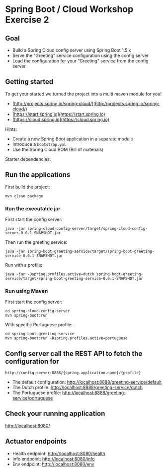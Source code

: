 # Spring Boot / Cloud Workshop Exercise 2

## Goal

* Build a Spring Cloud config server using Spring Boot 1.5.x
* Serve the "Greeting" service configuration using the config server
* Load the configuration for your "Greeting" service from the config server 

## Getting started

To get your started we turned the project into a multi maven module for you!

* [http://projects.spring.io/spring-cloud/](http://projects.spring.io/spring-cloud/)
* [https://start.spring.io](https://start.spring.io)
* [https://cloud.spring.io](https://cloud.spring.io)

Hints:

* Create a new Spring Boot application in a separate module
* Introduce a `bootstrap.yml`
* Use the Spring Cloud BOM (Bill of materials)

Starter dependencies:

## Run the applications

First build the project:

```
mvn clean package
```

### Run the executable jar

First start the config server:

```
java -jar spring-cloud-config-server/target/spring-cloud-config-server-0.0.1-SNAPSHOT.jar
```

Then run the greeting service:

```
java -jar spring-boot-greeting-service/target/spring-boot-greeting-service-0.0.1-SNAPSHOT.jar
```

Run with a profile:

```
java -jar -Dspring.profiles.active=dutch spring-boot-greeting-service/target/spring-boot-greeting-service-0.0.1-SNAPSHOT.jar
```

### Run using Maven

First start the config server:

```
cd spring-cloud-config-server
mvn spring-boot:run
```

With specific Portuguese profile:

```
cd spring-boot-greeting-service
mvn spring-boot:run -Dspring.profiles.active=portuguese
```

## Config server call the REST API to fetch the configuration for 

`http://config-server:8888/{spring.application.name}/{profile}`

* The default configuration: [http://localhost:8888/greeting-service/default](http://localhost:8888/greeting-service/default)
* The Dutch profile: [http://localhost:8888/greeting-service/dutch](http://localhost:8888/greeting-service/dutch)
* The Portuguese profile: [http://localhost:8888/greeting-service/portuguese](http://localhost:8888/greeting-service/portuguese)

## Check your running application

[http://localhost:8080/](http://localhost:8080/)

## Actuator endpoints

* Health endpoint: [http://localhost:8080/health](http://localhost:8080/health)
* Info endpoint: [http://localhost:8080/info](http://localhost:8080/info)
* Env endpoint: [http://localhost:8080/env](http://localhost:8080/env)